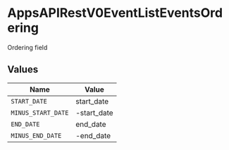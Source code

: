 # AppsAPIRestV0EventListEventsOrdering

Ordering field


## Values

| Name               | Value              |
| ------------------ | ------------------ |
| `START_DATE`       | start_date         |
| `MINUS_START_DATE` | -start_date        |
| `END_DATE`         | end_date           |
| `MINUS_END_DATE`   | -end_date          |